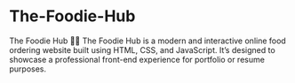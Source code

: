 # The-Foodie-Hub
The Foodie Hub 🍔🍕  The Foodie Hub is a modern and interactive online food ordering website built using HTML, CSS, and JavaScript. It’s designed to showcase a professional front-end experience for portfolio or resume purposes.
